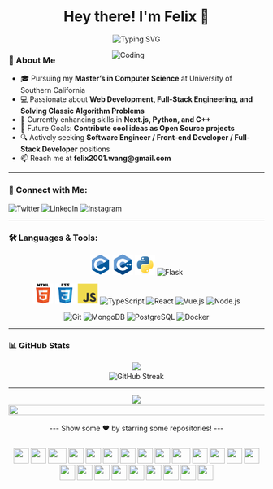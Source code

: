 <!-- ![Header](https://www.digitalsolutionservices.com/img/services/website1.gif) -->
<style>
a {
  text-decoration: none;
}
</style>

<h1 align="center">Hey there! I'm Felix 👋</h1>

<p align="center">
  <a href="https://git.io/typing-svg"><img src="https://readme-typing-svg.demolab.com?font=Dancing+Script&size=28&pause=1000&center=true&width=435&lines=Embracing+Novelty%2C+Following+Passions;Engineering+Novel+Full-stack+Projects;Express.js%2C+Next.js%2C+Flask%2C+Python" alt="Typing SVG" /></a>
</p>

<img align="right" alt="Coding" width="300" src="./assets/giphy.gif">

### 🚀 About Me
- 🎓 Pursuing my **Master’s in Computer Science** at [University of Southern California](https://www.usc.edu/)
- 💻 Passionate about **Web Development, Full-Stack Engineering, and Solving Classic Algorithm Problems**
- 🌱 Currently enhancing skills in **Next.js, Python, and C++**
- 🎯 Future Goals: **Contribute cool ideas as Open Source projects**
- 🔍 Actively seeking **Software Engineer / Front-end Developer / Full-Stack Developer** positions
- 📫 Reach me at **[felix2001.wang@gmail.com](mailto:felix2001.wang@gmail.com)**

---

### 📌 Connect with Me:
<p align="left">
  <a href="https://twitter.com/aniket736" target="blank">
    <img align="center" src="https://cdn.jsdelivr.net/gh/devicons/devicon/icons/twitter/twitter-original.svg" alt="Twitter" height="30" width="40" />
  </a>
  <a href="https://www.linkedin.com/in/felix-2001-wang/" target="_blank">
    <img align="center" src="https://cdn.jsdelivr.net/gh/devicons/devicon/icons/linkedin/linkedin-original.svg" alt="LinkedIn" height="30" width="40" />
  </a>
  <a href="https://www.instagram.com/felix0307wang/" target="blank">
    <img align="center" src="https://raw.githubusercontent.com/rahuldkjain/github-profile-readme-generator/master/src/images/icons/Social/instagram.svg" alt="Instagram" height="30" width="40" />
  </a>
  
</p>

---

### 🛠️ Languages & Tools:
<p align="center" display="flex" flex-wrap="wrap" gap="10px">
  <a href="https://www.cprogramming.com/" target="_blank">
    <img src="https://raw.githubusercontent.com/devicons/devicon/master/icons/c/c-original.svg" alt="C" width="40" height="40" /> 
  </a>
  <a href="https://www.w3schools.com/cpp/" target="_blank">
    <img src="https://raw.githubusercontent.com/devicons/devicon/master/icons/cplusplus/cplusplus-original.svg" alt="C++" width="40" height="40" />
  </a>
  <a href="https://www.python.org" target="_blank">
    <img src="https://raw.githubusercontent.com/devicons/devicon/master/icons/python/python-original.svg" alt="Python" width="40" height="40" /> 
  </a>
  <a href="https://flask.palletsprojects.com/" target="_blank">
    <img src="https://cdn.jsdelivr.net/gh/devicons/devicon@latest/icons/flask/flask-original.svg" alt="Flask" width="40" height="40"/>
  </a>
            
</p>
<p align="center" display="flex" flex-wrap="wrap" gap="20px">
  <a href="https://www.w3.org/html/" target="_blank">
    <img src="https://raw.githubusercontent.com/devicons/devicon/master/icons/html5/html5-original-wordmark.svg" alt="HTML5" width="40" height="40" /> 
  </a>
  <a href="https://www.w3schools.com/css/" target="_blank">
    <img src="https://raw.githubusercontent.com/devicons/devicon/master/icons/css3/css3-original-wordmark.svg" alt="CSS3" width="40" height="40" /> 
  </a>
  <a href="https://developer.mozilla.org/en-US/docs/Web/JavaScript" target="_blank">
    <img src="https://raw.githubusercontent.com/devicons/devicon/master/icons/javascript/javascript-original.svg" alt="JavaScript" width="40" height="40" /> 
  </a>
  <a href="https://developer.mozilla.org/en-US/docs/Web/TypeScript" target="_blank">
    <img src="https://cdn.jsdelivr.net/gh/devicons/devicon/icons/typescript/typescript-original.svg" alt="TypeScript" width="40" height="40" /> 
  <a href="https://reactjs.org/" target="_blank">
    <img src="https://cdn.jsdelivr.net/gh/devicons/devicon/icons/react/react-original-wordmark.svg" alt="React" width="40" height="40" /> 
  </a>
  <a href="https://vuejs.org/" target="_blank">
    <img src="https://cdn.jsdelivr.net/gh/devicons/devicon/icons/vuejs/vuejs-original.svg" alt="Vue.js" width="40" height="40" /> 
  </a>
  <a href="https://nodejs.org/" target="_blank">
    <img src="https://icongr.am/devicon/nodejs-original.svg?size=134&color=currentColor" alt="Node.js" width="40" height="40" /> 
  </a>
</p>
<p align="center" display="flex" flex-wrap="wrap" gap="10px">
  <a href="https://git-scm.com/" target="_blank">
    <img src="https://cdn.jsdelivr.net/gh/devicons/devicon/icons/git/git-plain-wordmark.svg" alt="Git" width="40" height="40" /> 
  </a>
  <a href="https://www.mongodb.com/" target="_blank">
    <img src="https://cdn.jsdelivr.net/gh/devicons/devicon/icons/mongodb/mongodb-original.svg" alt="MongoDB" width="40" height="40" /> 
  </a>
  <a href="https://www.postgresql.org/" target="_blank">
    <img src="https://cdn.jsdelivr.net/gh/devicons/devicon/icons/postgresql/postgresql-original.svg" alt="PostgreSQL" width="40" height="40" /> 
  </a>
  <a href="https://www.docker.com/" target="_blank">
    <img src="https://cdn.jsdelivr.net/gh/devicons/devicon/icons/docker/docker-original.svg" alt="Docker" width="40" height="40" /> 
  </a>
</p>


---

### 📊 GitHub Stats
<p align="center">
  <a href="https://github.com/felix-wang-0307">
    <img src="https://github-readme-stats.vercel.app/api/top-langs/?username=felix-wang-0307&theme=gradient&hide=html&layout=donut" />
  </a>
  <br>
  <a href="https://github.com/felix-wang-0307">
    <img src="https://streak-stats.demolab.com?user=felix-wang-0307" alt="GitHub Streak" />
  </a>
</p>

---

<p align="center">
  <img src="https://i.imgur.com/x1KbuCq.gif" width="500">
  <br>
  <img src="https://i.imgur.com/dBaSKWF.gif" height="20" width="1000"> 
  <br>
  <div align="center">
    --- Show some ❤️ by starring some repositories! ---
  </div>
</p>

<br>
<div align="center">
    <img src="https://cultofthepartyparrot.com/parrots/hd/githubparrot.gif" width="30" height="30"/>
    <img src="https://cultofthepartyparrot.com/flags/hd/indiaparrot.gif" width="30" height="30"/>
    <img src="https://cultofthepartyparrot.com/parrots/asyncparrot.gif" width="36" height="30"/>
    <img src="https://cultofthepartyparrot.com/parrots/hd/60fpsparrot.gif" width="30" height="30"/>
    <img src="https://cultofthepartyparrot.com/parrots/hd/jumpingparrot.gif" width="30" height="30"/>
    <img src="https://cultofthepartyparrot.com/parrots/hd/opensourceparrot.gif" width="30" height="30"/>
    <img src="https://cultofthepartyparrot.com/parrots/hd/dealwithitnowparrot.gif" width="30" height="30"/>
    <img src="https://cultofthepartyparrot.com/parrots/hd/hypnoparrotlight.gif" width="30" height="30"/>
    <img src="https://cultofthepartyparrot.com/parrots/databaseparrot.gif" width="30" height="30"/>
    <img src="https://cultofthepartyparrot.com/parrots/fixparrot.gif" width="36" height="30"/>
    <img src="https://cultofthepartyparrot.com/parrots/hd/laptop_parrot.gif" width="30" height="30"/>
    <img src="https://cultofthepartyparrot.com/parrots/hd/spinningparrot.gif" width="30" height="30"/>
    <img src="https://cultofthepartyparrot.com/parrots/hd/levitationparrot.gif" width="30" height="30"/>
    <img src="https://cultofthepartyparrot.com/parrots/hd/meldparrot.gif" width="30" height="30"/>
    <img src="https://cultofthepartyparrot.com/parrots/slomoparrot.gif" width="30" height="30"/>
    <img src="https://cultofthepartyparrot.com/parrots/hd/moonwalkingparrot.gif" width="30" height="30"/>
    <img src="https://cultofthepartyparrot.com/parrots/hd/stableparrot.gif" width="30" height="30"/>
    <img src="https://cultofthepartyparrot.com/parrots/hd/scienceparrot.gif" width="30" height="30"/>
    <img src="https://cultofthepartyparrot.com/parrots/hd/pirateparrot.gif" width="30" height="30"/>
    <img src="https://cultofthepartyparrot.com/parrots/hd/footballparrot.gif" width="30" height="30"/>
    <img src="https://cultofthepartyparrot.com/parrots/hd/illuminatiparrot.gif" width="30" height="30"/>
    <img src="https://cultofthepartyparrot.com/parrots/hd/hypnoparrotdark.gif" width="30" height="30"/>
    <img src="https://cultofthepartyparrot.com/parrots/hd/mustacheparrot.gif" width="30" height="30"/>
</div>